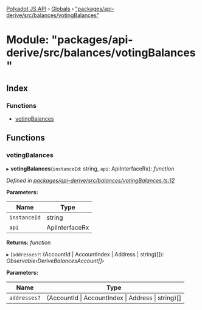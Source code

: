 [Polkadot JS API](../README.md) › [Globals](../globals.md) › ["packages/api-derive/src/balances/votingBalances"](_packages_api_derive_src_balances_votingbalances_.md)

# Module: "packages/api-derive/src/balances/votingBalances"

## Index

### Functions

* [votingBalances](_packages_api_derive_src_balances_votingbalances_.md#votingbalances)

## Functions

###  votingBalances

▸ **votingBalances**(`instanceId`: string, `api`: ApiInterfaceRx): *function*

*Defined in [packages/api-derive/src/balances/votingBalances.ts:12](https://github.com/polkadot-js/api/blob/b4cae1483/packages/api-derive/src/balances/votingBalances.ts#L12)*

**Parameters:**

Name | Type |
------ | ------ |
`instanceId` | string |
`api` | ApiInterfaceRx |

**Returns:** *function*

▸ (`addresses?`: (AccountId | AccountIndex | Address | string)[]): *Observable‹DeriveBalancesAccount[]›*

**Parameters:**

Name | Type |
------ | ------ |
`addresses?` | (AccountId &#124; AccountIndex &#124; Address &#124; string)[] |
